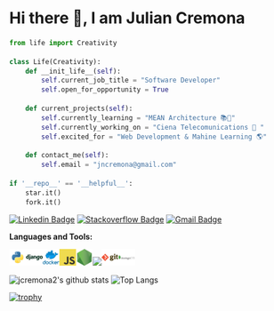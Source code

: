 # Hi there 👋, I am Julian Cremona

```python
from life import Creativity

class Life(Creativity):
    def __init_life__(self):
        self.current_job_title = "Software Developer"
        self.open_for_opportunity = True

    def current_projects(self):
        self.currently_learning = "MEAN Architecture 📚🌱"
        self.currently_working_on = "Ciena Telecomunications 🔭 "
        self.excited_for = "Web Development & Mahine Learning 🌎"
    
    def contact_me(self):
        self.email = "jncremona@gmail.com"
 
if '__repo__' == '__helpful__':
    star.it()
    fork.it()
```

[![Linkedin Badge](https://img.shields.io/badge/-juliancremona-blue?style=flat-square&logo=Linkedin&logoColor=white&link=https://www.linkedin.com/in/juliancremona/)](https://www.linkedin.com/in/juliancremona/)
[![Stackoverflow Badge](https://img.shields.io/badge/-Stackoverflow-4CA143?style=flat-square&logo=Stackoverflow&logoColor=white&link=https://stackoverflow.com/users/1446358/wosimosi)](https://stackoverflow.com/users/18376131/jcremona)
[![Gmail Badge](https://img.shields.io/badge/-jncremona@gmail.com-c14438?style=flat-square&logo=Gmail&logoColor=white&link=mailto:jncremona@gmail.com)](mailto:jncremona@gmail.com)

**Languages and Tools:**

<img height="30" src="https://github.com/Pythunder/explore/blob/80688e429a7d4ef2fca1e82350fe8e3517d3494d/topics/python/python.png"><img height="30" src="https://github.com/Pythunder/explore/blob/80688e429a7d4ef2fca1e82350fe8e3517d3494d/topics/django/django.png"><img height="30" src="https://github.com/Pythunder/explore/blob/80688e429a7d4ef2fca1e82350fe8e3517d3494d/topics/docker/docker.png"><img height="30" src="https://raw.githubusercontent.com/github/explore/80688e429a7d4ef2fca1e82350fe8e3517d3494d/topics/javascript/javascript.png"><img height="30" src="https://raw.githubusercontent.com/github/explore/80688e429a7d4ef2fca1e82350fe8e3517d3494d/topics/nodejs/nodejs.png"><img height="30" src="https://github.com/Pythunder/explore/blob/80688e429a7d4ef2fca1e82350fe8e3517d3494d/topics/aws/aws.png"><img height="30" src="https://github.com/Pythunder/explore/blob/80688e429a7d4ef2fca1e82350fe8e3517d3494d/topics/git/git.png"><img height="30" src="https://github.com/Pythunder/explore/blob/80688e429a7d4ef2fca1e82350fe8e3517d3494d/topics/mongodb/mongodb.png">


![jcremona2's github stats](https://github-readme-stats.vercel.app/api?username=jcremona2&show_icons=true) ![Top Langs](https://github-readme-stats.vercel.app/api/top-langs/?username=jcremona2&layout=compact)

[![trophy](https://github-profile-trophy.vercel.app/?username=jcremona2&theme=monokai&margin-w=15&margin-h=15&&no-frame=true&row=1)](https://github.com/ryo-ma/github-profile-trophy)


